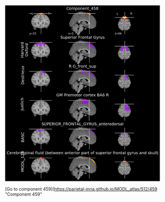 


![458](preliminary/458.jpg "Component 458")

[Go to component 459](https://parietal-inria.github.io/MODL_atlas/512/459 "Component 459"